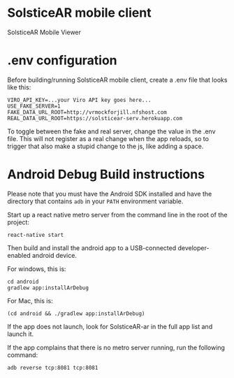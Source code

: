 # SolsticeAR mobile client

SolsticeAR Mobile Viewer

# .env configuration

Before building/running SolsticeAR mobile client, create a .env file that looks like this:

```
VIRO_API_KEY=...your Viro API key goes here...
USE_FAKE_SERVER=1
FAKE_DATA_URL_ROOT=http://vrmockforjill.nfshost.com
REAL_DATA_URL_ROOT=https://solsticear-serv.herokuapp.com
```

To toggle between the fake and real server, change the value in the .env file.
This will not register as a real change when the app reloads, so to trigger that also make a stupid change to the js, like adding a space.


# Android Debug Build instructions

Please note that you must have the Android SDK installed and have the directory that contains `adb` in your `PATH` environment variable.

Start up a react native metro server from the command line in the root of the project:
```
react-native start
```

Then build and install the android app to a USB-connected developer-enabled android device.

For windows, this is:
```
cd android
gradlew app:installArDebug
```

For Mac, this is:
```
(cd android && ./gradlew app:installArDebug)
```

If the app does not launch, look for SolsticeAR-ar in the full app list and launch it.

If the app complains that there is no metro server running, run the following command:
```
adb reverse tcp:8081 tcp:8081
```
